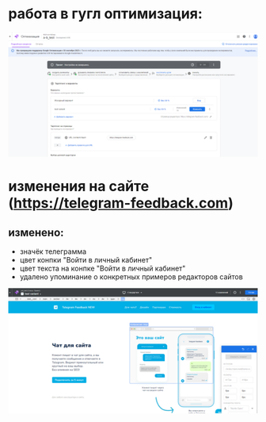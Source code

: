 

# работа в гугл оптимизация:
![zz](opt.png)

# изменения на сайте (https://telegram-feedback.com)
## изменено:
* значёк телеграмма
* цвет конпки "Войти в личный кабинет"
* цвет текста на конпке "Войти в личный кабинет"
* удалено упоминание о конкретных примеров редакторов сайтов 

![zz](opt-test.png)